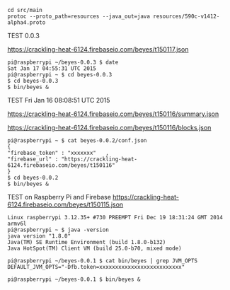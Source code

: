 
```
cd src/main
protoc --proto_path=resources --java_out=java resources/590c-v1412-alpha4.proto
```

TEST 0.0.3

https://crackling-heat-6124.firebaseio.com/beyes/t150117.json


```
pi@raspberrypi ~/beyes-0.0.3 $ date
Sat Jan 17 04:55:31 UTC 2015
pi@raspberrypi ~ $ cd beyes-0.0.3
$ cd beyes-0.0.3
$ bin/beyes &

```


TEST Fri Jan 16 08:08:51 UTC 2015

https://crackling-heat-6124.firebaseio.com/beyes/t150116/summary.json

https://crackling-heat-6124.firebaseio.com/beyes/t150116/blocks.json


```
pi@raspberrypi ~ $ cat beyes-0.0.2/conf.json
{
"firebase_token" : "xxxxxxx"   ,
"firebase_url" : "https://crackling-heat-6124.firebaseio.com/beyes/t150116"
}
$ cd beyes-0.0.2
$ bin/beyes &

```


TEST on Raspberry Pi and Firebase https://crackling-heat-6124.firebaseio.com/beyes/t150115.json

```
Linux raspberrypi 3.12.35+ #730 PREEMPT Fri Dec 19 18:31:24 GMT 2014 armv6l
pi@raspberrypi ~ $ java -version
java version "1.8.0"
Java(TM) SE Runtime Environment (build 1.8.0-b132)
Java HotSpot(TM) Client VM (build 25.0-b70, mixed mode)

pi@raspberrypi ~/beyes-0.0.1 $ cat bin/beyes | grep JVM_OPTS
DEFAULT_JVM_OPTS="-Dfb.token=xxxxxxxxxxxxxxxxxxxxxxxxxx"

pi@raspberrypi ~/beyes-0.0.1 $ bin/beyes &
```